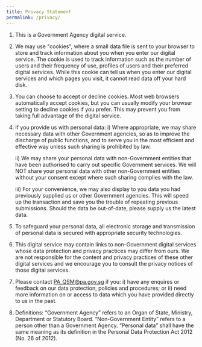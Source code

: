 ```yaml
---
title: Privacy Statement
permalink: /privacy/
---
```


1.	This is a Government Agency digital service.

2.	We may use "cookies", where a small data file is sent to your browser to store and track information about you when you enter our digital service. The cookie is used to track information such as the number of users and their frequency of use, profiles of users and their preferred digital services. While this cookie can tell us when you enter our digital services and which pages you visit, it cannot read data off your hard disk.

3.	You can choose to accept or decline cookies. Most web browsers automatically accept cookies, but you can usually modify your browser setting to decline cookies if you prefer. This may prevent you from taking full advantage of the digital service.
 	 	 
4.	If you provide us with personal data:
    i)	Where appropriate, we may share necessary data with other Government agencies, so as to improve the discharge of public functions, and to serve you in the most efficient and effective way unless such sharing is prohibited by law.

    ii)	We may share your personal data with non-Government entities that have been authorised to carry out specific Government services. We will NOT share your personal data with other non-Government entities without your consent except where such sharing complies with the law.

    iii)	For your convenience, we may also display to you data you had previously supplied us or other Government agencies.  This will speed up the transaction and save you the trouble of repeating previous submissions. Should the data be out-of-date, please supply us the latest data.
 
5.	To safeguard your personal data, all electronic storage and transmission of personal data is secured with appropriate security technologies.

6.	This digital service may contain links to non-Government digital services whose data protection and privacy practices may differ from ours.  We are not responsible for the content and privacy practices of these other digital services and we encourage you to consult the privacy notices of those digital services.

7.	Please contact PA_QSM@pa.gov.sg if you:
  i)	have any enquires or feedback on our data protection, policies and procedures; or
  ii)	need more information on or access to data which you have provided directly to us in the past.

8.	Definitions:
“Government Agency” refers to an Organ of State, Ministry, Department or Statutory Board.
“Non-Government Entity” refers to a person other than a Government Agency.
“Personal data” shall have the same meaning as its definition in the Personal Data Protection Act 2012 (No. 26 of 2012). 
